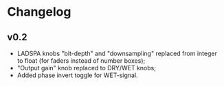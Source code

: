 Changelog
=========

v0.2
----

- LADSPA knobs "bit-depth" and "downsampling" replaced from integer to float (for faders instead of number boxes);
- "Output gain" knob replaced to DRY/WET knobs;
- Added phase invert toggle for WET-signal.

